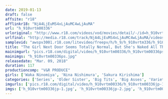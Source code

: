 ```yaml
---
date: 2019-01-13
draft: false
affsite: "r18"
afflinkr18: "NjA4LjEuMS4xLjAuMC4wLjAuMA"
url: "h_910vrtm00336"
urloriginal: "http://www.r18.com/videos/vod/movies/detail/-/id=h_910vrtm00336"
urlfinal: "http://media.r18.com/track/NjA4LjEuMS4xLjAuMC4wLjAuMA/videos/vod/movies/detail/-/id=h_910vrtm00336"
samplevid: "awspv3001.r18.com/litevideo/freepv/h/h_9/h_910vrtm336/h_910vrtm336_dmb_w.mp4"
title: "The Girl Next Door Seems Totally Normal, But She's Naked All The Time When She's Home! I Can't Believe How Careless She Is - I Catch Glimpses Of Her And It's Making Me Hard! I Asked Her To Fuck And It Went Off Without A Hitch - She Drained My Balls Bone Dry! 2"
mainimgurl: "pics.r18.com/digital/video/h_910vrtm00336/h_910vrtm00336ps.jpg"
mainimgs: "h_910vrtm00336ps.jpg"
releasedate: "Mar. 09, 2018"
duration: 117
productioncomp: "V&R PRODUCE"
girls: ['Waka Ninomiya', 'Nina Nishimura', 'Sakura Kirishima']
categories: ['Series', 'Older Sister', 'Big Tits', 'Big Asses', 'Variety', 'Big Tits Lover', 'Cowgirl', 'Creampie', 'Hi-Def']
imgurls: ['pics.r18.com/digital/video/h_910vrtm00336/h_910vrtm00336jp-1.jpg', 'pics.r18.com/digital/video/h_910vrtm00336/h_910vrtm00336jp-2.jpg', 'pics.r18.com/digital/video/h_910vrtm00336/h_910vrtm00336jp-3.jpg', 'pics.r18.com/digital/video/h_910vrtm00336/h_910vrtm00336jp-4.jpg', 'pics.r18.com/digital/video/h_910vrtm00336/h_910vrtm00336jp-5.jpg', 'pics.r18.com/digital/video/h_910vrtm00336/h_910vrtm00336jp-6.jpg', 'pics.r18.com/digital/video/h_910vrtm00336/h_910vrtm00336jp-7.jpg', 'pics.r18.com/digital/video/h_910vrtm00336/h_910vrtm00336jp-8.jpg', 'pics.r18.com/digital/video/h_910vrtm00336/h_910vrtm00336jp-9.jpg', 'pics.r18.com/digital/video/h_910vrtm00336/h_910vrtm00336jp-10.jpg', 'pics.r18.com/digital/video/h_910vrtm00336/h_910vrtm00336jp-11.jpg', 'pics.r18.com/digital/video/h_910vrtm00336/h_910vrtm00336jp-12.jpg', 'pics.r18.com/digital/video/h_910vrtm00336/h_910vrtm00336jp-13.jpg', 'pics.r18.com/digital/video/h_910vrtm00336/h_910vrtm00336jp-14.jpg', 'pics.r18.com/digital/video/h_910vrtm00336/h_910vrtm00336jp-15.jpg', 'pics.r18.com/digital/video/h_910vrtm00336/h_910vrtm00336jp-16.jpg', 'pics.r18.com/digital/video/h_910vrtm00336/h_910vrtm00336jp-17.jpg', 'pics.r18.com/digital/video/h_910vrtm00336/h_910vrtm00336jp-18.jpg', 'pics.r18.com/digital/video/h_910vrtm00336/h_910vrtm00336jp-19.jpg', 'pics.r18.com/digital/video/h_910vrtm00336/h_910vrtm00336jp-20.jpg']
imgs: ['h_910vrtm00336jp-1.jpg', 'h_910vrtm00336jp-2.jpg', 'h_910vrtm00336jp-3.jpg', 'h_910vrtm00336jp-4.jpg', 'h_910vrtm00336jp-5.jpg', 'h_910vrtm00336jp-6.jpg', 'h_910vrtm00336jp-7.jpg', 'h_910vrtm00336jp-8.jpg', 'h_910vrtm00336jp-9.jpg', 'h_910vrtm00336jp-10.jpg', 'h_910vrtm00336jp-11.jpg', 'h_910vrtm00336jp-12.jpg', 'h_910vrtm00336jp-13.jpg', 'h_910vrtm00336jp-14.jpg', 'h_910vrtm00336jp-15.jpg', 'h_910vrtm00336jp-16.jpg', 'h_910vrtm00336jp-17.jpg', 'h_910vrtm00336jp-18.jpg', 'h_910vrtm00336jp-19.jpg', 'h_910vrtm00336jp-20.jpg']
---
```

